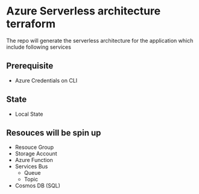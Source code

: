 # Azure Serverless architecture terraform

The repo will generate the serverless architecture for the application which include following services

## Prerequisite

- Azure Credentials on CLI

## State

- Local State

## Resouces will be spin up 

- Resouce Group
- Storage Account
- Azure Function
- Services Bus
    - Queue
    - Topic
- Cosmos DB (SQL)

